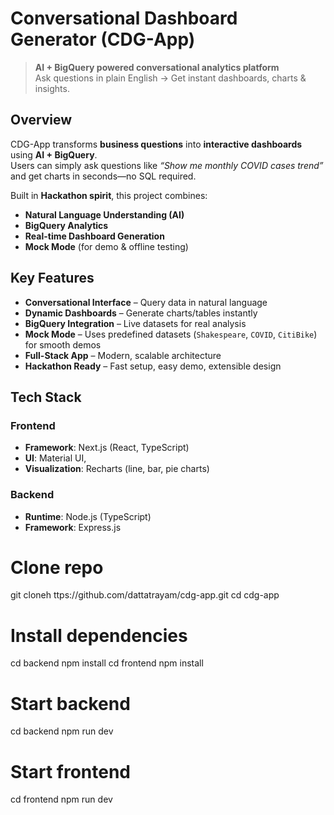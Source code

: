 # Conversational Dashboard Generator (CDG-App)

> **AI + BigQuery powered conversational analytics platform**  
> Ask questions in plain English → Get instant dashboards, charts & insights.

## Overview

CDG-App transforms **business questions** into **interactive dashboards** using **AI + BigQuery**.  
Users can simply ask questions like _“Show me monthly COVID cases trend”_ and get charts in seconds—no SQL required.

Built in **Hackathon spirit**, this project combines:

- **Natural Language Understanding (AI)**
- **BigQuery Analytics**
- **Real-time Dashboard Generation**
- **Mock Mode** (for demo & offline testing)

## Key Features

- **Conversational Interface** – Query data in natural language
- **Dynamic Dashboards** – Generate charts/tables instantly
- **BigQuery Integration** – Live datasets for real analysis
- **Mock Mode** – Uses predefined datasets (`Shakespeare`, `COVID`, `CitiBike`) for smooth demos
- **Full-Stack App** – Modern, scalable architecture
- **Hackathon Ready** – Fast setup, easy demo, extensible design

## Tech Stack

### Frontend

- **Framework**: Next.js (React, TypeScript)
- **UI**: Material UI,
- **Visualization**: Recharts (line, bar, pie charts)

### Backend

- **Runtime**: Node.js (TypeScript)
- **Framework**: Express.js

# Clone repo

git cloneh ttps://github.com/dattatrayam/cdg-app.git
cd cdg-app

# Install dependencies

cd backend npm install
cd frontend npm install

# Start backend

cd backend npm run dev

# Start frontend

cd frontend npm run dev
